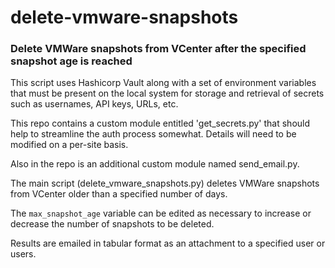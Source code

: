 # delete-vmware-snapshots
### Delete VMWare snapshots from VCenter after the specified snapshot age is reached

This script uses Hashicorp Vault along with a set of environment variables that must be present on the local system for storage and retrieval of secrets such as usernames, API keys, URLs, etc.

This repo contains a custom module entitled 'get_secrets.py' that should help to streamline the auth process somewhat. Details will need to be modified on a per-site basis.

Also in the repo is an additional custom module named send_email.py.

The main script (delete_vmware_snapshots.py) deletes VMWare snapshots from VCenter older than a specified number of days.

The ```max_snapshot_age``` variable can be edited as necessary to increase or decrease the number of snapshots to be deleted.

Results are emailed in tabular format as an attachment to a specified user or users.
